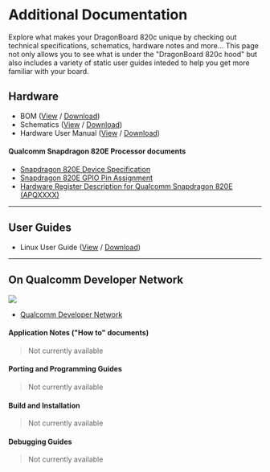# Additional Documentation

Explore what makes your DragonBoard 820c unique by checking out technical specifications, schematics, hardware notes and more... This page not only allows you to see what is under the "DragonBoard 820c hood" but also includes a variety of static user guides inteded to help you get more familiar with your board.

## Hardware

- BOM ([View]() / [Download]())
- Schematics ([View]() / [Download]())
- Hardware User Manual ([View]() / [Download]())

#### Qualcomm Snapdragon 820E Processor documents

- [Snapdragon 820E Device Specification]()
- [Snapdragon 820E GPIO Pin Assignment]()
- [Hardware Register Description for Qualcomm Snapdragon 820E (APQXXXX)]()

***

## User Guides

- Linux User Guide ([View]() / [Download]())

***

## On Qualcomm Developer Network
<img src="http://www.96boards.org/wp-content/uploads/2015/06/QDN-H-RGB-72ppi.gif" data-canonical-src="http://www.96boards.org/wp-content/uploads/2015/06/QDN-H-RGB-72ppi.gif" aligh="right" />

- [Qualcomm Developer Network](http://linaro.co/1HBLyQM)

#### Application Notes ("How to" documents)

> Not currently available

#### Porting and Programming Guides

> Not currently available

#### Build and Installation

> Not currently available

#### Debugging Guides

> Not currently available
